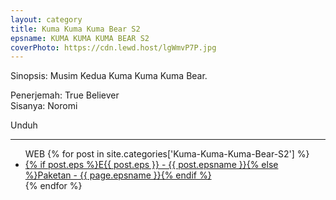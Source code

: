 ```yaml
---
layout: category
title: Kuma Kuma Kuma Bear S2
epsname: KUMA KUMA KUMA BEAR S2
coverPhoto: https://cdn.lewd.host/lgWmvP7P.jpg
---
```


Sinopsis: Musim Kedua Kuma Kuma Kuma Bear.

Penerjemah: True Believer<br>
Sisanya: Noromi

Unduh

---
  <ul>
  WEB
    {% for post in site.categories['Kuma-Kuma-Kuma-Bear-S2'] %}
  <li><a class="white pinkhover" href="{{ site.baseurl }}{{ post.url }}">{% if post.eps %}E{{ post.eps }} - {{ post.epsname }}{% else %}Paketan - {{ page.epsname }}{% endif %}</a></li>
  {% endfor %}
  </ul>